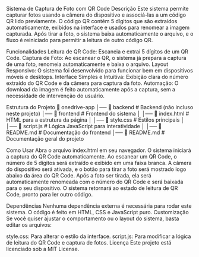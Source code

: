 Sistema de Captura de Foto com QR Code
Descrição
Este sistema permite capturar fotos usando a câmera do dispositivo e associá-las a um código QR lido previamente. O código QR contém 5 dígitos que são extraídos automaticamente, exibidos na interface e usados para renomear a imagem capturada. Após tirar a foto, o sistema baixa automaticamente o arquivo, e o fluxo é reiniciado para permitir a leitura de outro código QR.

Funcionalidades
Leitura de QR Code: Escaneia e extrai 5 dígitos de um QR Code.
Captura de Foto: Ao escanear o QR, o sistema já prepara a captura de uma foto, renomeia automaticamente e baixa o arquivo.
Layout Responsivo: O sistema foi desenvolvido para funcionar bem em dispositivos móveis e desktops.
Interface Simples e Intuitiva: Exibição clara do número extraído do QR Code e da câmera para captura da foto.
Automação: O download da imagem é feito automaticamente após a captura, sem a necessidade de intervenção do usuário.

Estrutura do Projeto
📂 onedrive-app
│── 📂 backend          # Backend (não incluso neste projeto)
│── 📂 frontend         # Frontend do sistema
│   │── 📄 index.html   # HTML para a estrutura da página
│   │── 📄 style.css    # Estilos principais
│   │── 📄 script.js    # Lógica JavaScript para interatividade
│   │── 📄 README.md    # Documentação do frontend
│── 📄 README.md        # Documentação geral do projeto

Como Usar
Abra o arquivo index.html em seu navegador.
O sistema iniciará a captura do QR Code automaticamente.
Ao escanear um QR Code, o número de 5 dígitos será extraído e exibido em uma faixa branca.
A câmera do dispositivo será ativada, e o botão para tirar a foto será mostrado logo abaixo da área do QR Code.
Após a foto ser tirada, ela será automaticamente renomeada com o número do QR Code e será baixada para o seu dispositivo.
O sistema retornará ao estado de leitura de QR Code, pronto para ler outro código.

Dependências
Nenhuma dependência externa é necessária para rodar este sistema. O código é feito em HTML, CSS e JavaScript puro.
Customização
Se você quiser ajustar o comportamento ou o layout do sistema, basta editar os arquivos:

style.css: Para alterar o estilo da interface.
script.js: Para modificar a lógica de leitura do QR Code e captura de fotos.
Licença
Este projeto está licenciado sob a MIT License.

